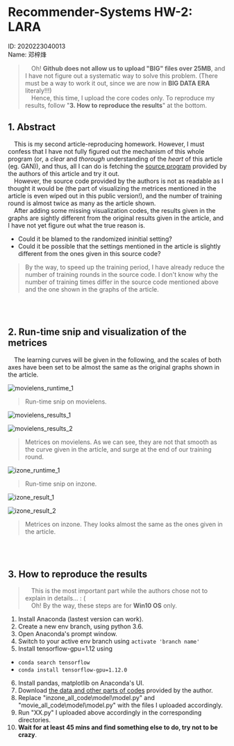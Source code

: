# Recommender-Systems HW-2: LARA

ID: 2020223040013 <br/>
Name: 邓梓烽

> &#8195;Oh! **Github does not allow us to upload "BIG" files over 25MB**, and I have not figure out a systematic way to solve this problem. (There must be a way to work it out, since we are now in **BIG DATA ERA** literaly!!!) <br/>
> &#8195;Hence, this time, I upload the core codes only. To reproduce my results, follow "**3. How to reproduce the results**" at the bottom.

## 1. Abstract

&#8195;This is my second article-reproducing homework. However, I must confess that I have not fully figured out the mechanism of this whole program (or, a *clear* and *thorough* understanding of the *heart* of this article (eg. GAN)), and thus, all I can do is fetching the [source program](https://github.com/changfengsun/LARA) provided by the authors of this article and try it out. <br/>
&#8195;However, the source code provided by the authors is not as readable as I thought it would be (the part of visualizing the metrices mentioned in the article is even wiped out in this public version!), and the number of training round is almost twice as many as the article shown. <br/>
&#8195;After adding some missing visualization codes, the results given in the graphs are sightly different from the original results given in the article, and I have not yet figure out what the true reason is. <br/>
+ Could it be blamed to the randomized ininitial setting?
+ Could it be possible that the settings mentioned in the article is slightly different from the ones given in this source code?

> By the way, to speed up the training period, I have already reduce the number of training rounds in the source code. I don't know why the number of training times differ in the source code mentioned above and the one shown in the graphs of the article.

<br/>
<br/>

## 2. Run-time snip and visualization of the metrices

&#8195;The learning curves will be given in the following, and the scales of both axes have been set to be almost the same as the original graphs shown in the article.<br/>

![movielens_runtime_1](https://user-images.githubusercontent.com/82326445/116053946-c6375480-a6ad-11eb-8c6b-382fb6048ea4.png)

> Run-time snip on movielens.

![movielens_results_1](https://user-images.githubusercontent.com/82326445/116054027-da7b5180-a6ad-11eb-9d28-2fcf43f510b7.png)

![movielens_results_2](https://user-images.githubusercontent.com/82326445/116054044-df400580-a6ad-11eb-8699-4b8d7df3d10c.png)

> Metrices on movielens. As we can see, they are not that smooth as the curve given in the article, and surge at the end of our training round.

![izone_runtime_1](https://user-images.githubusercontent.com/82326445/116054106-ee26b800-a6ad-11eb-9926-41a46ef27151.png)

> Run-time snip on inzone.

![izone_result_1](https://user-images.githubusercontent.com/82326445/116054227-0c8cb380-a6ae-11eb-98f5-f8e9b89b32e0.png)

![izone_result_2](https://user-images.githubusercontent.com/82326445/116054249-0eef0d80-a6ae-11eb-8bc5-d38a439e16ac.png)

> Metrices on inzone. They looks almost the same as the ones given in the article.

<br/>
<br/>

## 3. How to reproduce the results

> &#8195;This is the most important part while the authors chose not to explain in details... : ( <br/>
> &#8195;Oh! By the way, these steps are for **Win10 OS** only.<br/>

1. Install Anaconda (lastest version can work).
2. Create a new env branch, using python 3.6.
3. Open Anaconda's prompt window.
4. Switch to your active env branch using `activate 'branch name'`
5. Install tensorflow-gpu=1.12 using
  + `conda search tensorflow`
  + `conda install tensorflow-gpu=1.12.0`
6. Install pandas, matplotlib on Anaconda's UI.
7. Download [the data and other parts of codes](https://github.com/changfengsun/LARA) provided by the author.
8. Replace "inzone_all_code\model\model.py" and "movie_all_code\model\model.py" with the files I uploaded accordingly.
9. Run "XX.py" I uploaded above accordingly in the corresponding directories.
10. **Wait for at least 45 mins and find something else to do, try not to be crazy**.

